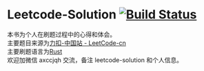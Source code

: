 # Leetcode-Solution [![Build Status](https://app.travis-ci.com/DawnMagnet/Leetcode-Solution.svg?branch=master)](https://app.travis-ci.com/DawnMagnet/Leetcode-Solution)
本书为个人在刷题过程中的心得和体会。  
主要题目来源为[力扣-中国站 - LeetCode-cn](https://www.leetcode-cn.com)  
主要刷题语言为[Rust](https://www.rust-lang.org/)  
欢迎加微信 axccjqh 交流，备注 leetcode-solution 和个人信息。  
